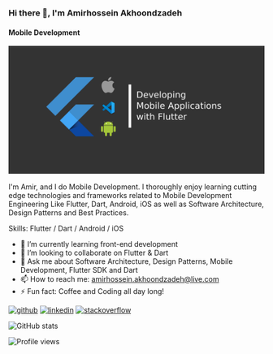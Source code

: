 ### Hi there 👋, I'm Amirhossein Akhoondzadeh
#### Mobile Development
![Mobile Development](https://github.com/amirhosseinakhoondzadeh/amirhosseinakhoondzadeh/blob/main/assets/flutter-banner.png)

I'm Amir, and I do Mobile Development. I thoroughly enjoy learning cutting edge technologies and frameworks related to Mobile Development Engineering Like Flutter, Dart, Android, iOS as well as Software Architecture, Design Patterns and Best Practices.

Skills: Flutter / Dart / Android / iOS

- 🌱 I’m currently learning front-end development 
- 👯 I’m looking to collaborate on Flutter & Dart 
- 💬 Ask me about Software Architecture, Design Patterns, Mobile Development, Flutter SDK and Dart 
- 📫 How to reach me: amirhossein.akhoondzadeh@live.com 
- ⚡ Fun fact: Coffee and Coding all day long! 


[<img src='https://cdn.jsdelivr.net/npm/simple-icons@3.0.1/icons/github.svg' alt='github' height='40'>](https://github.com/amirhosseinakhoondzadeh)  [<img src='https://cdn.jsdelivr.net/npm/simple-icons@3.0.1/icons/linkedin.svg' alt='linkedin' height='40'>](https://www.linkedin.com/in/amirhosseinakhoondzadeh/)  [<img src='https://cdn.jsdelivr.net/npm/simple-icons@3.0.1/icons/stackoverflow.svg' alt='stackoverflow' height='40'>](https://stackoverflow.com/users/4297023)  

![GitHub stats](https://github-readme-stats.vercel.app/api?username=amirhosseinakhoondzadeh&show_icons=true)  

![Profile views](https://gpvc.arturio.dev/amirhosseinakhoondzadeh)  

